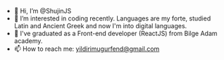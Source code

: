 - 👋 Hi, I’m @ShujinJS
- 👀 I’m interested in coding recently. Languages are my forte, studied Latin and Ancient Greek and now I'm into digital languages.
- 🌱 I've graduated as a Front-end developer (ReactJS) from Bilge Adam academy.
- 📫 How to reach me: yildirimugurfend@gmail.com

<!---
ShujinJS/ShujinJS is a ✨ special ✨ repository because its `README.md` (this file) appears on your GitHub profile.
You can click the Preview link to take a look at your changes.
--->
